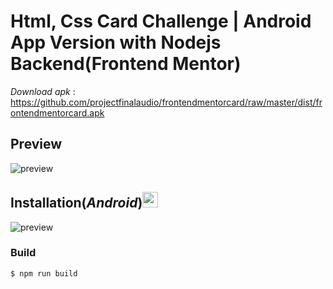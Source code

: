 # Html, Css Card Challenge | Android App Version with Nodejs Backend(Frontend Mentor)

*Download apk* : https://github.com/projectfinalaudio/frontendmentorcard/raw/master/dist/frontendmentorcard.apk

## Preview

![preview](https://github.com/projectfinalaudio/frontendmentorcard/blob/master/previews/preview.png?raw=true)

## Installation(*Android*)<img src="https://github.com/projectfinalaudio/frontendmentorcard/blob/master/assets/icon/ic_launcher.png?raw=true" width="25">

![preview](https://github.com/projectfinalaudio/frontendmentorcard/blob/master/previews/installation.png?raw=true)

### Build
```
$ npm run build

```

